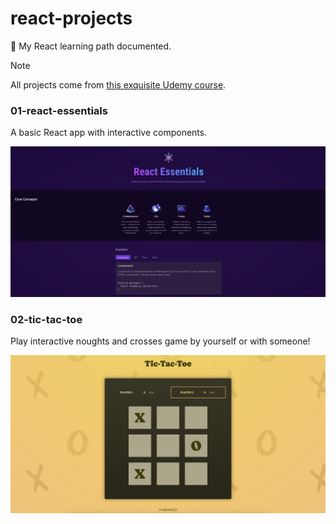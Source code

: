 # react-projects

:rocket: My React learning path documented.<br>
> [!NOTE]
> All projects come from [this exquisite Udemy course](https://www.udemy.com/course/react-the-complete-guide-incl-redux).

### 01-react-essentials
A basic React app with interactive components.

![react essentials](./images/01-react-essentials.png)

### 02-tic-tac-toe
Play interactive noughts and crosses game by yourself or with someone!

![tic-tac-toe](./images/02-tic-tac-toe.png)
